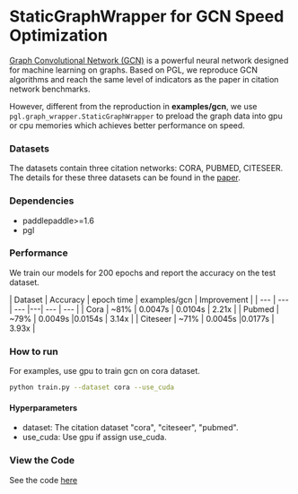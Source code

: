 # StaticGraphWrapper for GCN Speed Optimization

[Graph Convolutional Network \(GCN\)](https://arxiv.org/abs/1609.02907) is a powerful neural network designed for machine learning on graphs. Based on PGL, we reproduce GCN algorithms and reach the same level of indicators as the paper in citation network benchmarks.

However, different from the reproduction in **examples/gcn**, we use `pgl.graph_wrapper.StaticGraphWrapper` to preload the graph data into gpu or cpu memories which achieves better performance on speed.

### Datasets

The datasets contain three citation networks: CORA, PUBMED, CITESEER. The details for these three datasets can be found in the [paper](https://arxiv.org/abs/1609.02907).

### Dependencies

- paddlepaddle>=1.6
- pgl

### Performance

We train our models for 200 epochs and report the accuracy on the test dataset.


| Dataset | Accuracy | epoch time | examples/gcn | Improvement |
| --- | --- | --- |---| --- | --- |
| Cora | ~81% | 0.0047s | 0.0104s | 2.21x |
| Pubmed | ~79% | 0.0049s |0.0154s | 3.14x |
| Citeseer | ~71% | 0.0045s |0.0177s | 3.93x |



### How to run

For examples, use gpu to train gcn on cora dataset.
```sh
python train.py --dataset cora --use_cuda
```

#### Hyperparameters

- dataset: The citation dataset "cora", "citeseer", "pubmed".
- use_cuda: Use gpu if assign use_cuda.


### View the Code

See the code [here](static_gcn_examples_code.html)
